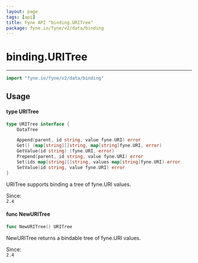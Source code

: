 ```yaml
---
layout: page
tags: [api]
title: Fyne API "binding.URITree"
package: fyne.io/fyne/v2/data/binding
---
```


# binding.URITree
---
```go
import "fyne.io/fyne/v2/data/binding"
```

## Usage

#### type URITree

```go
type URITree interface {
	DataTree

	Append(parent, id string, value fyne.URI) error
	Get() (map[string][]string, map[string]fyne.URI, error)
	GetValue(id string) (fyne.URI, error)
	Prepend(parent, id string, value fyne.URI) error
	Set(ids map[string][]string, values map[string]fyne.URI) error
	SetValue(id string, value fyne.URI) error
}
```

URITree supports binding a tree of fyne.URI values.


<div class="since">Since: <code>
2.4</code></div>

#### func  NewURITree

```go
func NewURITree() URITree
```
NewURITree returns a bindable tree of fyne.URI values.


<div class="since">Since: <code>
2.4</code></div>

